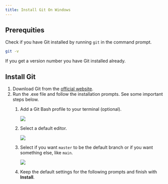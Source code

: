 ```yaml
---
title: Install Git On Windows
---
```


## Prerequities

Check if you have Git installed by running `git` in the command prompt.

```bash
git -v
```

If you get a version number you have Git installed already.

## Install Git

<div class="steps" markdown>

1. Download Git from the [official website](https://git-scm.com). 
1. Run the .exe file and follow the installation prompts. See some important steps below.
	1. Add a Git Bash profile to your terminal (optional).

		![](/assets/images/git-1.png)

	1. Select a default editor.

		![](/assets/images/git-2.png)

	1. Select if you want `master` to be the default branch or if you want something else, like `main`.

		![](/assets/images/git-3.png)


	1. Keep the default settings for the following prompts and finish with **Install**.

</div>